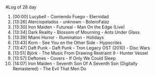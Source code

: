 #Log of 28 day

1. [00:00] Lucybell - Comiendo Fuego - Eternidad
1. [13:26] Aterciopelados - unknown - BoleroFalaz
1. [13:30] Iron Maiden - Futureal - Man On the Edge (Live)
1. [13:34] Dark Reality - Blossom of Mourning - Ants Under Glass
1. [13:39] Miami Horror - Illumination - Holidays
1. [13:43] Korn - See You on the Other Side - Hypocrites
1. [13:47] Daft Punk - Daft Punk - Tron Legacy OST (2010) - Disc Wars
1. [13:51] Björk - The Music From Drawing Restraint 9 - Hunter Vessel
1. [13:57] Deftones - Covers - If Only We Could Sleep
1. [14:07] Iron Maiden - Seventh Son Of A Seventh Son (Digitally Remastered) - The Evil That Men Do
